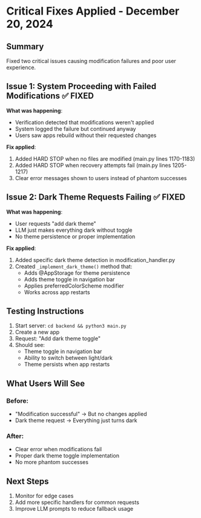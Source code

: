 # Critical Fixes Applied - December 20, 2024

## Summary
Fixed two critical issues causing modification failures and poor user experience.

## Issue 1: System Proceeding with Failed Modifications ✅ FIXED
**What was happening**: 
- Verification detected that modifications weren't applied
- System logged the failure but continued anyway
- Users saw apps rebuild without their requested changes

**Fix applied**:
1. Added HARD STOP when no files are modified (main.py lines 1170-1183)
2. Added HARD STOP when recovery attempts fail (main.py lines 1205-1217)
3. Clear error messages shown to users instead of phantom successes

## Issue 2: Dark Theme Requests Failing ✅ FIXED
**What was happening**:
- User requests "add dark theme" 
- LLM just makes everything dark without toggle
- No theme persistence or proper implementation

**Fix applied**:
1. Added specific dark theme detection in modification_handler.py
2. Created `_implement_dark_theme()` method that:
   - Adds @AppStorage for theme persistence
   - Adds theme toggle in navigation bar
   - Applies preferredColorScheme modifier
   - Works across app restarts

## Testing Instructions
1. Start server: `cd backend && python3 main.py`
2. Create a new app
3. Request: "Add dark theme toggle"
4. Should see:
   - Theme toggle in navigation bar
   - Ability to switch between light/dark
   - Theme persists when app restarts

## What Users Will See
### Before:
- "Modification successful" → But no changes applied
- Dark theme request → Everything just turns dark

### After:
- Clear error when modifications fail
- Proper dark theme toggle implementation
- No more phantom successes

## Next Steps
1. Monitor for edge cases
2. Add more specific handlers for common requests
3. Improve LLM prompts to reduce fallback usage